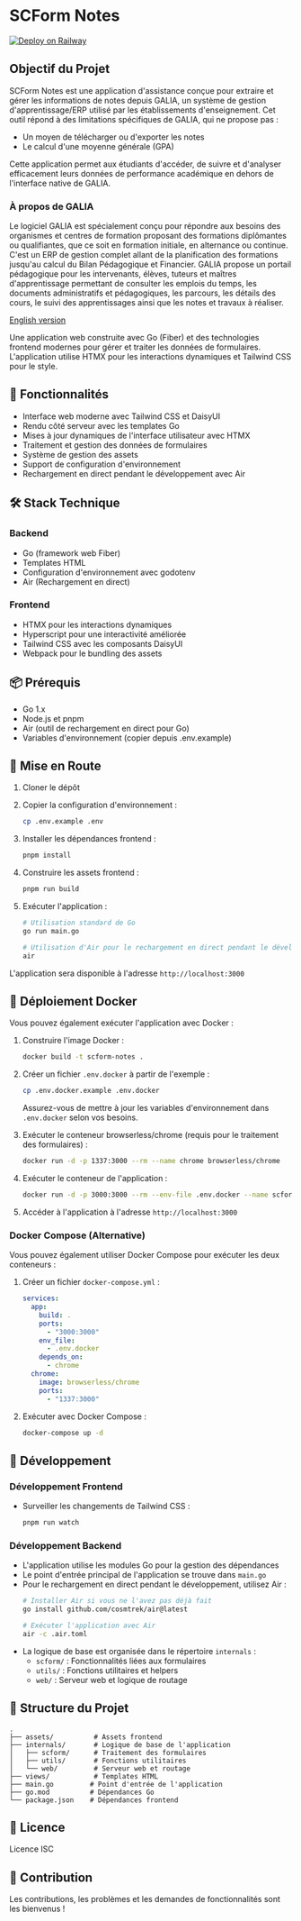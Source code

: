 # SCForm Notes

[![Deploy on Railway](https://railway.com/button.svg)](https://railway.com/deploy/99XCDj?referralCode=-nFAKR)

## Objectif du Projet

SCForm Notes est une application d'assistance conçue pour extraire et gérer les informations de notes depuis GALIA, un système de gestion d'apprentissage/ERP utilisé par les établissements d'enseignement. Cet outil répond à des limitations spécifiques de GALIA, qui ne propose pas :

- Un moyen de télécharger ou d'exporter les notes
- Le calcul d'une moyenne générale (GPA)

Cette application permet aux étudiants d'accéder, de suivre et d'analyser efficacement leurs données de performance académique en dehors de l'interface native de GALIA.

### À propos de GALIA

Le logiciel GALIA est spécialement conçu pour répondre aux besoins des organismes et centres de formation proposant des formations diplômantes ou qualifiantes, que ce soit en formation initiale, en alternance ou continue. C'est un ERP de gestion complet allant de la planification des formations jusqu'au calcul du Bilan Pédagogique et Financier. GALIA propose un portail pédagogique pour les intervenants, élèves, tuteurs et maîtres d'apprentissage permettant de consulter les emplois du temps, les documents administratifs et pédagogiques, les parcours, les détails des cours, le suivi des apprentissages ainsi que les notes et travaux à réaliser.

[English version](README.md)

Une application web construite avec Go (Fiber) et des technologies frontend modernes pour gérer et traiter les données de formulaires. L'application utilise HTMX pour les interactions dynamiques et Tailwind CSS pour le style.

## 🚀 Fonctionnalités

- Interface web moderne avec Tailwind CSS et DaisyUI
- Rendu côté serveur avec les templates Go
- Mises à jour dynamiques de l'interface utilisateur avec HTMX
- Traitement et gestion des données de formulaires
- Système de gestion des assets
- Support de configuration d'environnement
- Rechargement en direct pendant le développement avec Air

## 🛠 Stack Technique

### Backend
- Go (framework web Fiber)
- Templates HTML
- Configuration d'environnement avec godotenv
- Air (Rechargement en direct)

### Frontend
- HTMX pour les interactions dynamiques
- Hyperscript pour une interactivité améliorée
- Tailwind CSS avec les composants DaisyUI
- Webpack pour le bundling des assets

## 📦 Prérequis

- Go 1.x
- Node.js et pnpm
- Air (outil de rechargement en direct pour Go)
- Variables d'environnement (copier depuis .env.example)

## 🚀 Mise en Route

1. Cloner le dépôt
2. Copier la configuration d'environnement :
   ```bash
   cp .env.example .env
   ```

3. Installer les dépendances frontend :
   ```bash
   pnpm install
   ```

4. Construire les assets frontend :
   ```bash
   pnpm run build
   ```

5. Exécuter l'application :
   ```bash
   # Utilisation standard de Go
   go run main.go

   # Utilisation d'Air pour le rechargement en direct pendant le développement
   air
   ```

L'application sera disponible à l'adresse `http://localhost:3000`

## 🐳 Déploiement Docker

Vous pouvez également exécuter l'application avec Docker :

1. Construire l'image Docker :
   ```bash
   docker build -t scform-notes .
   ```

2. Créer un fichier `.env.docker` à partir de l'exemple :
   ```bash
   cp .env.docker.example .env.docker
   ```
   
   Assurez-vous de mettre à jour les variables d'environnement dans `.env.docker` selon vos besoins.

3. Exécuter le conteneur browserless/chrome (requis pour le traitement des formulaires) :
   ```bash
   docker run -d -p 1337:3000 --rm --name chrome browserless/chrome
   ```

4. Exécuter le conteneur de l'application :
   ```bash
   docker run -d -p 3000:3000 --rm --env-file .env.docker --name scform-notes scform-notes
   ```

5. Accéder à l'application à l'adresse `http://localhost:3000`

### Docker Compose (Alternative)

Vous pouvez également utiliser Docker Compose pour exécuter les deux conteneurs :

1. Créer un fichier `docker-compose.yml` :
   ```yaml
   services:
     app:
       build: .
       ports:
         - "3000:3000"
       env_file:
         - .env.docker
       depends_on:
         - chrome
     chrome:
       image: browserless/chrome
       ports:
         - "1337:3000"
   ```

2. Exécuter avec Docker Compose :
   ```bash
   docker-compose up -d
   ```

## 🔧 Développement

### Développement Frontend
- Surveiller les changements de Tailwind CSS :
  ```bash
  pnpm run watch
  ```

### Développement Backend
- L'application utilise les modules Go pour la gestion des dépendances
- Le point d'entrée principal de l'application se trouve dans `main.go`
- Pour le rechargement en direct pendant le développement, utilisez Air :
  ```bash
  # Installer Air si vous ne l'avez pas déjà fait
  go install github.com/cosmtrek/air@latest

  # Exécuter l'application avec Air
  air -c .air.toml
  ```
- La logique de base est organisée dans le répertoire `internals` :
  - `scform/` : Fonctionnalités liées aux formulaires
  - `utils/` : Fonctions utilitaires et helpers
  - `web/` : Serveur web et logique de routage

## 📁 Structure du Projet

```
.
├── assets/          # Assets frontend
├── internals/       # Logique de base de l'application
│   ├── scform/      # Traitement des formulaires
│   ├── utils/       # Fonctions utilitaires
│   └── web/         # Serveur web et routage
├── views/           # Templates HTML
├── main.go         # Point d'entrée de l'application
├── go.mod          # Dépendances Go
└── package.json    # Dépendances frontend
```

## 📄 Licence

Licence ISC

## 🤝 Contribution

Les contributions, les problèmes et les demandes de fonctionnalités sont les bienvenus !